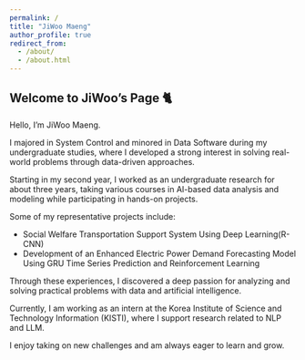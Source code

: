 ```yaml
---
permalink: /
title: "JiWoo Maeng"
author_profile: true
redirect_from: 
  - /about/
  - /about.html
---
```


## Welcome to JiWoo’s Page 🐈
Hello, I’m JiWoo Maeng.

I majored in System Control and minored in Data Software during my undergraduate studies, where I developed a strong interest in solving real-world problems through data-driven approaches.

Starting in my second year, I worked as an undergraduate research for about three years, taking various courses in AI-based data analysis and modeling while participating in hands-on projects.

Some of my representative projects include:
* Social Welfare Transportation Support System Using Deep Learning(R-CNN)
* Development of an Enhanced Electric Power Demand Forecasting Model Using GRU Time Series Prediction and Reinforcement Learning

Through these experiences, I discovered a deep passion for analyzing and solving practical problems with data and artificial intelligence.

Currently, I am working as an intern at the Korea Institute of Science and Technology Information (KISTI), where I support research related to NLP and LLM.

I enjoy taking on new challenges and am always eager to learn and grow.


